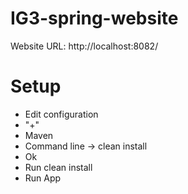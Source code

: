 # IG3-spring-website

Website URL: http://localhost:8082/

# Setup
- Edit configuration
- "+"
- Maven
- Command line -> clean install
- Ok
- Run clean install
- Run App
